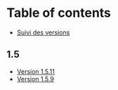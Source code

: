 # Table of contents

* [Suivi des versions](README.md)

## 1.5

* [Version 1.5.11](1.5/version-1.5.11.md)
* [Version 1.5.9](1.5/version-1.5.9.md)
